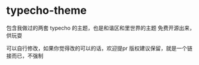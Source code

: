 # typecho-theme

包含我做过的两套 typecho 的主题，也是和谐区和里世界的主题
免费开源出来，供玩耍

可以自行修改，如果你觉得改的可以的话，欢迎提pr
版权建议保留，就是一个链接而已，不强制
